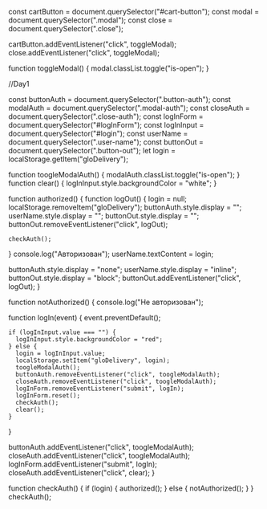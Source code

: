 const cartButton = document.querySelector("#cart-button");
const modal = document.querySelector(".modal");
const close = document.querySelector(".close");

cartButton.addEventListener("click", toggleModal);
close.addEventListener("click", toggleModal);

function toggleModal() {
  modal.classList.toggle("is-open");
}

//Day1

const buttonAuth = document.querySelector(".button-auth");
const modalAuth = document.querySelector(".modal-auth");
const closeAuth = document.querySelector(".close-auth");
const logInForm = document.querySelector("#logInForm");
const logInInput = document.querySelector("#login");
const userName = document.querySelector(".user-name");
const buttonOut = document.querySelector(".button-out");
let login = localStorage.getItem("gloDelivery");

function toogleModalAuth() {
  modalAuth.classList.toggle("is-open");
}
function clear() {
  logInInput.style.backgroundColor = "white";
}

function authorized() {
  function logOut() {
    login = null;
    localStorage.removeItem("gloDelivery");
    buttonAuth.style.display = "";
    userName.style.display = "";
    buttonOut.style.display = "";
    buttonOut.removeEventListener("click", logOut);

    checkAuth();
  }
  console.log("Авторизован");
  userName.textContent = login;

  buttonAuth.style.display = "none";
  userName.style.display = "inline";
  buttonOut.style.display = "block";
  buttonOut.addEventListener("click", logOut);
}

function notAuthorized() {
  console.log("Не авторизован");

  function logIn(event) {
    event.preventDefault();

    if (logInInput.value === "") {
      logInInput.style.backgroundColor = "red";
    } else {
      login = logInInput.value;
      localStorage.setItem("gloDelivery", login);
      toogleModalAuth();
      buttonAuth.removeEventListener("click", toogleModalAuth);
      closeAuth.removeEventListener("click", toogleModalAuth);
      logInForm.removeEventListener("submit", logIn);
      logInForm.reset();
      checkAuth();
      clear();
    }
  }

  buttonAuth.addEventListener("click", toogleModalAuth);
  closeAuth.addEventListener("click", toogleModalAuth);
  logInForm.addEventListener("submit", logIn);
  closeAuth.addEventListener("click", clear);
}

function checkAuth() {
  if (login) {
    authorized();
  } else {
    notAuthorized();
  }
}
checkAuth();
